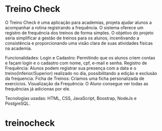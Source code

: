 # Treino Check

O Treino Check é uma aplicação para academias, projeta ajudar alunos a acompanhar a rotina registrando a frequência. O sistema oferece um registro de frequência dos treinos de forma simples. O objetivo do projeto seria simplificar a gestão de treinos para os alunos, incentivando a consistência e proporcionando uma visão clara de suas atividades físicas na academia.

Funcionalidades:
    Login e Cadastro:
        Permitindo que os alunos criem contas e façam login e o cadastro com nome, cpf, e-mail e senha.
    Registro de Frequência:
        Alunos podem registrar sua presença com a data e o treino(Inferior/Superior) realizado no dia, possibilitando a edição e exclusão da frequencia.
    Ficha de Treinos:
        Criamos uma ficha personalizada de exercícios.
    Visualização da Frequência:
        O Aluno consegue ver todas as frequências já adicionas por ele.

Tecnologias usadas: HTML, CSS, JavaScript, Boostrap, NodeJs e PostgreSQL.
# treinocheck
